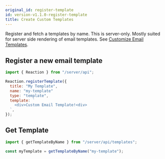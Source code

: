 ```yaml
---
original_id: register-template
id: version-v1.1.0-register-template
title: Create Custom Templates
---
```

    
Register and fetch a templates by name. This is server-only. Mostly suited for server side rendering of email templates. See [Customize Email Templates](register-email.md).

## Register a new email template

```js
import { Reaction } from "/server/api";

Reaction.registerTemplate({
  title: "My Template",
  name: "my-template"
  type: "template",
  template: `
    <div>Custom Email Template!<div>
  `,
});
```

## Get Template

```js
import { getTemplateByName } from "/server/api/templates";

const myTemplate = getTemplateByName("my-template");
```
